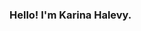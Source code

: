 ### Hello! I'm Karina Halevy.

<!--
**ENSCMA2/enscma2** is a ✨ _special_ ✨ repository because its `README.md` (this file) appears on your GitHub profile.

I'm a student at Harvard studying Applied Math with a focus in Computer Science and a secondary in Linguistics.

Quick facts:

- Currently: NLP research @Radcliffe Institute, curriculum development/teaching @Harvard math, blogging/teaching/organizing @[LingHacks](http://linghacks.tech)
- Previously: NLP research @Raytheon BBN (summer '20), SWE @Bloomberg (summer '19), deep learning [research](github.com/enscma2/giphy-web-scraper) @Affectiva (summer '18), [NLP research](github.com/enscma2/humanly) @AI4ALL ('18 - '19)
- On "campus": Co-President @[Machine Intelligence Community](harvard-mic.github.io), Choreographer @[Modern Dance Company](hrmdc.org)
- Interests: computational linguistics/NLP (!!!), data science, SWE, math modeling, education (tools, policy, advocacy), human rights, tech for social good
- (Partial) tech stack: Python, Java, JavaScript, R (+ R Shiny), Perl, C/C++, OCaml, SQL, Bash/Shell
- Pronouns: she/her/hers

-->
